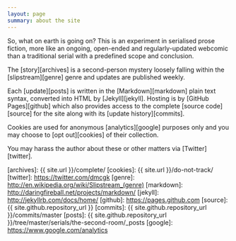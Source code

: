 ```yaml
---
layout: page
summary: about the site
---
```


So, what on earth is going on?  This is an experiment in serialised prose fiction, more like an ongoing, open-ended and regularly-updated webcomic than a traditional serial with a predefined scope and conclusion.

The [story][archives] is a second-person mystery loosely falling within the [slipstream][genre] genre and updates are published weekly.

Each [update][posts] is written in the [Markdown][markdown] plain text syntax, converted into HTML by [Jekyll][jekyll]. Hosting is by [GitHub Pages][github] which also provides access to the complete [source code][source] for the site along with its [update history][commits].

Cookies are used for anonymous [analytics][google] purposes only and you may choose to [opt out][cookies] of their collection.

You may harass the author about these or other matters via [Twitter][twitter].

[archives]: {{ site.url }}/complete/
[cookies]:  {{ site.url }}/do-not-track/
[twitter]:  https://twitter.com/dmcgk
[genre]:    http://en.wikipedia.org/wiki/Slipstream_(genre)
[markdown]: http://daringfireball.net/projects/markdown/
[jekyll]:   http://jekyllrb.com/docs/home/
[github]:   https://pages.github.com
[source]:   {{ site.github.repository_url }}
[commits]:  {{ site.github.repository_url }}/commits/master
[posts]:    {{ site.github.repository_url }}/tree/master/serials/the-second-room/_posts
[google]:   https://www.google.com/analytics
